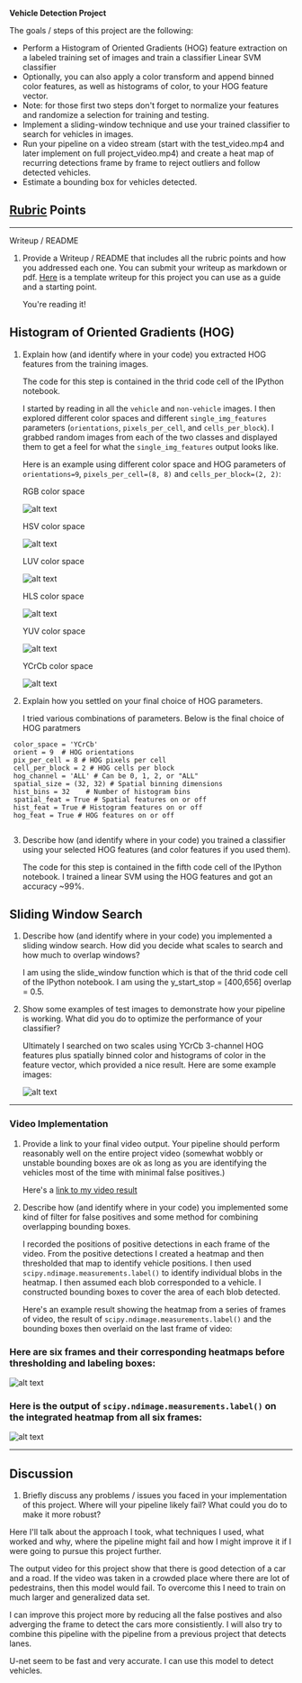 **Vehicle Detection Project**

The goals / steps of this project are the following:

* Perform a Histogram of Oriented Gradients (HOG) feature extraction on a labeled training set of images and train a classifier Linear SVM classifier
* Optionally, you can also apply a color transform and append binned color features, as well as histograms of color, to your HOG feature vector. 
* Note: for those first two steps don't forget to normalize your features and randomize a selection for training and testing.
* Implement a sliding-window technique and use your trained classifier to search for vehicles in images.
* Run your pipeline on a video stream (start with the test_video.mp4 and later implement on full project_video.mp4) and create a heat map of recurring detections frame by frame to reject outliers and follow detected vehicles.
* Estimate a bounding box for vehicles detected.

[//]: # (Image References)
[image1]: ./output_images/hog-rgb.png
[image2]: ./output_images/hog-hsv.png
[image3]: ./output_images/hog-luv.png
[image4]: ./output_images/hog-hls.png
[image5]: ./output_images/hog-yuv.png
[image6]: ./output_images/hog-YCrCb.png
[image7]: ./output_images/example_car_found.png
[image8]: ./output_images/example_car_found_heatmap.png
[image9]: ./output_images/example_car_found_heatmap_singleboundingbox.png
[video1]: ./project_output.mp4

## [Rubric](https://review.udacity.com/#!/rubrics/513/view) Points
 

---
Writeup / README

1. Provide a Writeup / README that includes all the rubric points and how you addressed each one.  You can submit your writeup as markdown or pdf.  [Here](https://github.com/udacity/CarND-Vehicle-Detection/blob/master/writeup_template.md) is a template writeup for this project you can use as a guide and a starting point.

    You're reading it!

## Histogram of Oriented Gradients (HOG)

1. Explain how (and identify where in your code) you extracted HOG features from the training images.

    The code for this step is contained in the thrid code cell of the IPython notebook.  

    I started by reading in all the `vehicle` and `non-vehicle` images.
    I then explored different color spaces and different `single_img_features` parameters (`orientations`, `pixels_per_cell`, and `cells_per_block`). I grabbed random images from each of the two classes and displayed them to get a feel for what the `single_img_features` output looks like.
 
 
    Here is an example using different color space and HOG parameters of `orientations=9`, `pixels_per_cell=(8, 8)` and `cells_per_block=(2, 2)`:
 
 
    RGB color space 
 
    ![alt text][image1]
 
 
    HSV color space 
 
    ![alt text][image2]
 
 
    LUV color space 
 
    ![alt text][image3]
 
 
    HLS color space 
 
    ![alt text][image4]
 
 
    YUV color space 
 
    ![alt text][image5]
 
 
    YCrCb color space 
 
    ![alt text][image6]

2. Explain how you settled on your final choice of HOG parameters.

    I tried various combinations of parameters. Below is the final choice of HOG paratmers
```
 color_space = 'YCrCb' 
 orient = 9  # HOG orientations 
 pix_per_cell = 8 # HOG pixels per cell 
 cell_per_block = 2 # HOG cells per block 
 hog_channel = 'ALL' # Can be 0, 1, 2, or "ALL" 
 spatial_size = (32, 32) # Spatial binning dimensions 
 hist_bins = 32    # Number of histogram bins 
 spatial_feat = True # Spatial features on or off 
 hist_feat = True # Histogram features on or off 
 hog_feat = True # HOG features on or off
 
```

3. Describe how (and identify where in your code) you trained a classifier using your selected HOG features (and color features if you used them).

   The code for this step is contained in the fifth code cell of the IPython notebook.
   I trained a linear SVM using the HOG features and got an accuracy ~99%.

## Sliding Window Search

1. Describe how (and identify where in your code) you implemented a sliding window search.  How did you decide what scales to search and how much to overlap windows?
  
     I am using the slide_window function which is that of the thrid code cell of the IPython notebook.
     I am using the y_start_stop = [400,656] overlap = 0.5. 

2. Show some examples of test images to demonstrate how your pipeline is working.  What did you do to optimize the performance of your classifier?

    Ultimately I searched on two scales using YCrCb 3-channel HOG features plus spatially binned color and histograms of color in the feature vector, which provided a nice result.  Here are some example images:

    ![alt text][image7]
---

### Video Implementation

1. Provide a link to your final video output.  Your pipeline should perform reasonably well on the entire project video (somewhat wobbly or unstable bounding boxes are ok as long as you are identifying the vehicles most of the time with minimal false positives.)

    Here's a [link to my video result](./project_output.mp4)


2. Describe how (and identify where in your code) you implemented some kind of filter for false positives and some method for combining overlapping bounding boxes.

    I recorded the positions of positive detections in each frame of the video.  From the positive detections I created a heatmap and then thresholded that map to identify vehicle positions.  I then used `scipy.ndimage.measurements.label()` to identify individual blobs in the heatmap.  I then assumed each blob corresponded to a vehicle.  I constructed bounding boxes to cover the area of each blob detected.  

    Here's an example result showing the heatmap from a series of frames of video, the result of `scipy.ndimage.measurements.label()` and the bounding boxes then overlaid on the last frame of video:

### Here are six frames and their corresponding heatmaps before thresholding and labeling boxes:


![alt text][image8]

### Here is the output of `scipy.ndimage.measurements.label()` on the integrated heatmap from all six frames:


![alt text][image9]

---

## Discussion

1. Briefly discuss any problems / issues you faced in your implementation of this project.  Where will your pipeline likely fail?  What could you do to make it more robust?

Here I'll talk about the approach I took, what techniques I used, what worked and why, where the pipeline might fail and how I might improve it if I were going to pursue this project further.

The output video for this project show that there is good detection of a car and a road. If the video was taken in a crowded place where there are lot of pedestrains, then this model would fail. To overcome this I need to train on much larger and generalized data set. 

I can improve this project more by reducing all the false postives and also adverging the frame to detect the cars more consistiently. I will also try to combine this pipeline with the pipeline from a previous project that detects lanes.

U-net seem to be fast and very accurate. I can use this model to detect vehicles.

